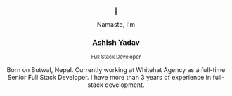 <div align="center">
    <p>🙏</p>
  <p>Namaste, I'm</p>
<h3> Ashish Yadav</h3>
<span><small>Full Stack Developer</small></span>
<p>Born on Butwal, Nepal. Currently working at Whitehat Agency as a full-time Senior Full Stack Developer. I have more than 3 years of experience in full-stack development.</p>
</div>
